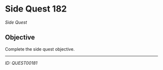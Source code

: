 # Side Quest 182

*Side Quest*

## Objective
Complete the side quest objective.

---
*ID: QUEST00181*